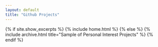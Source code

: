```yaml
---
layout: default
title: "Github Projects"
---
```


{% if site.show_excerpts %}
  {% include home.html %}
{% else %}
  {% include archive.html title="Sample of Personal Interest Projects" %}
{% endif %}
